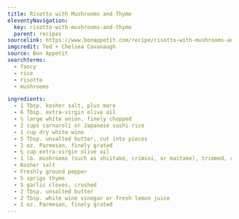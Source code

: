 ```yaml
---
title: Risotto with Mushrooms and Thyme
eleventyNavigation:
  key: risotto-with-mushrooms-and-thyme
  parent: recipes
sourcelink: https://www.bonappetit.com/recipe/risotto-with-mushrooms-and-thyme
imgcredit: Ted + Chelsea Cavanaugh
source: Bon Appetit
searchterms:
  - fancy
  - rice
  - risotto
  - mushrooms

ingredients:
  - 1 Tbsp. kosher salt, plus more
  - 6 Tbsp. extra-virgin olive oil
  - ½ large white onion, finely chopped
  - 2 cups carnaroli or Japanese sushi rice
  - 1 cup dry white wine
  - 5 Tbsp. unsalted butter, cut into pieces
  - 2 oz. Parmesan, finely grated
  - ¼ cup extra-virgin olive oil
  - 1 lb. mushrooms (such as shiitake, crimini, or maitake), trimmed, caps torn into 2" pieces
  - Kosher salt
  - Freshly ground pepper
  - 5 sprigs thyme
  - 5 garlic cloves, crushed
  - 2 Tbsp. unsalted butter
  - 2 Tbsp. white wine vinegar or fresh lemon juice
  - 1 oz. Parmesan, finely grated
---
```

